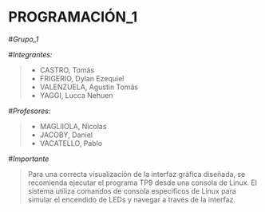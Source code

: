 # **PROGRAMACIÓN_1**
#*Grupo_1*

#*Integrantes:*
> - CASTRO, Tomás
> - FRIGERIO, Dylan Ezequiel
> - VALENZUELA, Agustin Tomás
> - YAGGI, Lucca Nehuen

#*Profesores:*
> - MAGLIIOLA, Nicolas
> - JACOBY, Daniel
> - VACATELLO, Pablo
  	
#*Importante*
> Para una correcta visualización de la interfaz gráfica diseñada, se recomienda ejecutar el programa TP9 desde una consola de Linux.
> El sistema utiliza comandos de consola específicos de Linux para simular el encendido de LEDs y navegar a través de la interfaz.
